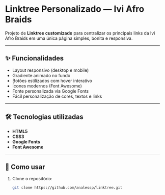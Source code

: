 # Linktree Personalizado — Ivi Afro Braids

Projeto de **Linktree customizado** para centralizar os principais links da Ivi Afro Braids em uma única página simples, bonita e responsiva.

---

## ✨ Funcionalidades

- Layout responsivo (desktop e mobile)  
- Gradiente animado no fundo  
- Botões estilizados com hover interativo  
- Ícones modernos (Font Awesome)  
- Fonte personalizada via Google Fonts  
- Fácil personalização de cores, textos e links  

---

## 🛠️ Tecnologias utilizadas

- **HTML5**  
- **CSS3**  
- **Google Fonts**  
- **Font Awesome**  

---

## 🚀 Como usar

1. Clone o repositório:
   ```bash
   git clone https://github.com/analessp/linktree.git
